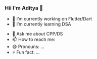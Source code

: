 ### Hii I'm Aditya 👋 ###

- 🔭 I’m currently working on Flutter/Dart
- 🌱 I’m currently learning DSA
<!-- - 👯 I’m looking to collaborate on ... -->
<!-- - 🤔 I’m looking for help with ... -->
- 💬 Ask me about CPP/DS
- 📫 How to reach me: 
- 😄 Pronouns: ...
- ⚡ Fun fact: ...


